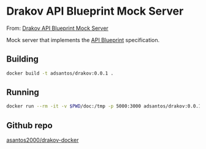# Drakov API Blueprint Mock Server

From: [Drakov API Blueprint Mock Server](https://github.com/Aconex/drakov/blob/master/README.md)

Mock server that implements the [API Blueprint](http://apiblueprint.org/) specification.

## Building

```bash
docker build -t adsantos/drakov:0.0.1 .
```

## Running

```bash
docker run --rm -it -v $PWD/doc:/tmp -p 5000:3000 adsantos/drakov:0.0.1 drakov -f api.md --public --watch --discover
```

## Github repo
[asantos2000/drakov-docker](https://github.com/asantos2000/drakov-docker)